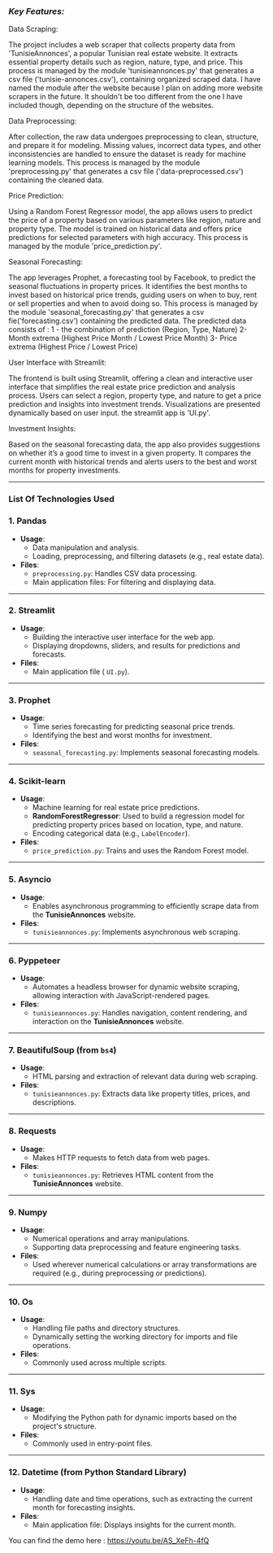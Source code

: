 ### ***Key Features:***

Data Scraping:

The project includes a web scraper that collects property data from 'TunisieAnnonces', a popular Tunisian real estate website.
It extracts essential property details such as region, nature, type, and price.
This process is managed by the module 'tunisieannonces.py' that generates a csv file ('tunisie-annonces.csv'), containing organized scraped data.
I have named the module after the website because I plan on adding more website scrapers in the future.
It shouldn't be too different from the one I have included though, depending on the structure of the websites.


Data Preprocessing:

After collection, the raw data undergoes preprocessing to clean, structure, and prepare it for modeling.
Missing values, incorrect data types, and other inconsistencies are handled to ensure the dataset is ready for machine learning models.
This process is managed by the module 'preprocessing.py' that generates a csv file ('data-preprocessed.csv') containing the cleaned data.


Price Prediction:

Using a Random Forest Regressor model, the app allows users to predict the price of a property based on various parameters like region, nature and property type.
The model is trained on historical data and offers price predictions for selected parameters with high accuracy.
This process is managed by the module 'price_prediction.py'.


Seasonal Forecasting:

The app leverages Prophet, a forecasting tool by Facebook, to predict the seasonal fluctuations in property prices.
It identifies the best months to invest based on historical price trends, guiding users on when to buy, rent or sell properties and when to avoid doing so.
This process is managed by the module 'seasonal_forecasting.py' that generates a csv fie('forecasting.csv') containing the predicted data.
The predicted data consists of : 
1 - the combination of prediction (Region, Type, Nature)
2- Month extrema (Highest Price Month / Lowest Price Month)
3- Price extrema (Highest Price / Lowest Price)


User Interface with Streamlit:

The frontend is built using Streamlit, offering a clean and interactive user interface that simplifies the real estate price prediction and analysis process.
Users can select a region, property type, and nature to get a price prediction and insights into investment trends.
Visualizations are presented dynamically based on user input.
the streamlit app is 'UI.py'.


Investment Insights:

Based on the seasonal forecasting data, the app also provides suggestions on whether it’s a good time to invest in a given property.
It compares the current month with historical trends and alerts users to the best and worst months for property investments.

---

### **List Of Technologies Used**

### 1. **Pandas**
   - **Usage**: 
     - Data manipulation and analysis.
     - Loading, preprocessing, and filtering datasets (e.g., real estate data).
   - **Files**: 
     - `preprocessing.py`: Handles CSV data processing.
     - Main application files: For filtering and displaying data.

---

### 2. **Streamlit**
   - **Usage**: 
     - Building the interactive user interface for the web app.
     - Displaying dropdowns, sliders, and results for predictions and forecasts.
   - **Files**: 
     - Main application file ( `UI.py`).

---

### 3. **Prophet**
   - **Usage**: 
     - Time series forecasting for predicting seasonal price trends.
     - Identifying the best and worst months for investment.
   - **Files**: 
     - `seasonal_forecasting.py`: Implements seasonal forecasting models.

---

### 4. **Scikit-learn**
   - **Usage**: 
     - Machine learning for real estate price predictions.
     - **RandomForestRegressor**: Used to build a regression model for predicting property prices based on location, type, and nature.
     - Encoding categorical data (e.g., `LabelEncoder`).
   - **Files**: 
     - `price_prediction.py`: Trains and uses the Random Forest model.

---

### 5. **Asyncio**
   - **Usage**: 
     - Enables asynchronous programming to efficiently scrape data from the **TunisieAnnonces** website.
   - **Files**: 
     - `tunisieannonces.py`: Implements asynchronous web scraping.

---

### 6. **Pyppeteer**
   - **Usage**: 
     - Automates a headless browser for dynamic website scraping, allowing interaction with JavaScript-rendered pages.
   - **Files**: 
     - `tunisieannonces.py`: Handles navigation, content rendering, and interaction on the **TunisieAnnonces** website.

---

### 7. **BeautifulSoup** (from `bs4`)
   - **Usage**: 
     - HTML parsing and extraction of relevant data during web scraping.
   - **Files**: 
     - `tunisieannonces.py`: Extracts data like property titles, prices, and descriptions.

---

### 8. **Requests**
   - **Usage**: 
     - Makes HTTP requests to fetch data from web pages.
   - **Files**: 
     - `tunisieannonces.py`: Retrieves HTML content from the **TunisieAnnonces** website.

---

### 9. **Numpy**
   - **Usage**: 
     - Numerical operations and array manipulations.
     - Supporting data preprocessing and feature engineering tasks.
   - **Files**: 
     - Used wherever numerical calculations or array transformations are required (e.g., during preprocessing or predictions).

---

### 10. **Os**
   - **Usage**: 
     - Handling file paths and directory structures.
     - Dynamically setting the working directory for imports and file operations.
   - **Files**: 
     - Commonly used across multiple scripts.

---

### 11. **Sys**
   - **Usage**: 
     - Modifying the Python path for dynamic imports based on the project's structure.
   - **Files**: 
     - Commonly used in entry-point files.

---

### 12. **Datetime** (from Python Standard Library)
   - **Usage**: 
     - Handling date and time operations, such as extracting the current month for forecasting insights.
   - **Files**: 
     - Main application file: Displays insights for the current month.


You can find the demo here : https://youtu.be/AS_XeFh-4fQ

